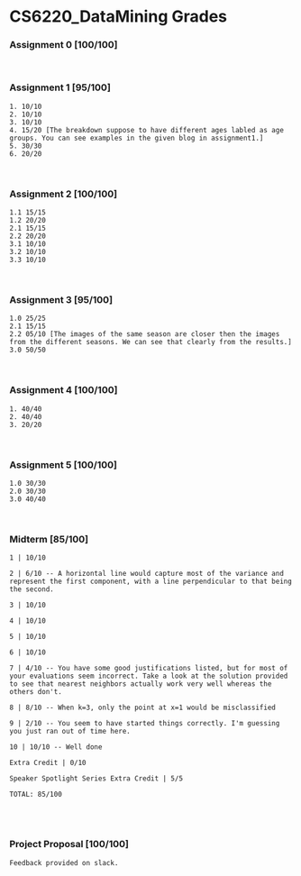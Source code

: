 # CS6220_DataMining Grades


### Assignment 0 [100/100]

<br>

### Assignment 1 [95/100]
```
1. 10/10
2. 10/10
3. 10/10 
4. 15/20 [The breakdown suppose to have different ages labled as age groups. You can see examples in the given blog in assignment1.]
5. 30/30
6. 20/20
```

<br>

### Assignment 2 [100/100]
```
1.1 15/15
1.2 20/20
2.1 15/15
2.2 20/20
3.1 10/10
3.2 10/10
3.3 10/10
```

<br>

### Assignment 3 [95/100]
```
1.0 25/25
2.1 15/15
2.2 05/10 [The images of the same season are closer then the images from the different seasons. We can see that clearly from the results.]
3.0 50/50
```

<br>

### Assignment 4 [100/100]
```
1. 40/40
2. 40/40
3. 20/20
```

<br>

### Assignment 5 [100/100]
```
1.0 30/30
2.0 30/30
3.0 40/40
```

<br>

### Midterm [85/100]
```
1 | 10/10

2 | 6/10 -- A horizontal line would capture most of the variance and represent the first component, with a line perpendicular to that being the second.

3 | 10/10 

4 | 10/10

5 | 10/10 

6 | 10/10 

7 | 4/10 -- You have some good justifications listed, but for most of your evaluations seem incorrect. Take a look at the solution provided to see that nearest neighbors actually work very well whereas the others don't.

8 | 8/10 -- When k=3, only the point at x=1 would be misclassified

9 | 2/10 -- You seem to have started things correctly. I'm guessing you just ran out of time here.

10 | 10/10 -- Well done

Extra Credit | 0/10

Speaker Spotlight Series Extra Credit | 5/5

TOTAL: 85/100
```
<br>


<br>

### Project Proposal [100/100]
```
Feedback provided on slack.
```

<br>